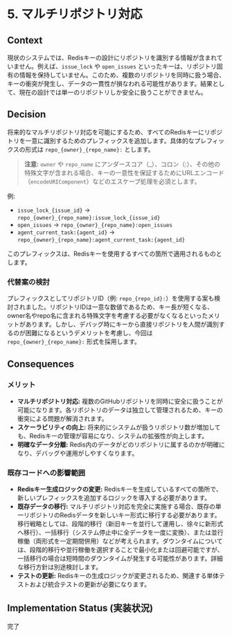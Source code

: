 # 5. マルチリポジトリ対応

## Context
現状のシステムでは、Redisキーの設計にリポジトリを識別する情報が含まれていません。例えば、`issue_lock` や `open_issues` といったキーは、リポジトリ固有の情報を保持していません。このため、複数のリポジトリを同時に扱う場合、キーの衝突が発生し、データの一貫性が損なわれる可能性があります。結果として、現在の設計では単一のリポジトリしか安全に扱うことができません。

## Decision
将来的なマルチリポジトリ対応を可能にするため、すべてのRedisキーにリポジトリを一意に識別するためのプレフィックスを追加します。具体的なプレフィックスの形式は `repo_{owner}_{repo_name}:` とします。

> **注意:** `owner` や `repo_name` にアンダースコア（_）、コロン（:）、その他の特殊文字が含まれる場合、キーの一意性を保証するためにURLエンコード（`encodeURIComponent`）などのエスケープ処理を必須とします。  

例:
- `issue_lock_{issue_id}` -> `repo_{owner}_{repo_name}:issue_lock_{issue_id}`
- `open_issues` -> `repo_{owner}_{repo_name}:open_issues`
- `agent_current_task:{agent_id}` -> `repo_{owner}_{repo_name}:agent_current_task:{agent_id}`

このプレフィックスは、Redisキーを使用するすべての箇所で適用されるものとします。

### 代替案の検討
プレフィックスとしてリポジトリID（例: `repo_{repo_id}:`）を使用する案も検討されました。リポジトリIDは一意な数値であるため、キー長が短くなる、owner名やrepo名に含まれる特殊文字を考慮する必要がなくなるといったメリットがあります。しかし、デバッグ時にキーから直接リポジトリを人間が識別するのが困難になるというデメリットを考慮し、今回は `repo_{owner}_{repo_name}:` 形式を採用します。

## Consequences
### メリット
- **マルチリポジトリ対応:** 複数のGitHubリポジトリを同時に安全に扱うことが可能になります。各リポジトリのデータは独立して管理されるため、キーの衝突による問題が解消されます。
- **スケーラビリティの向上:** 将来的にシステムが扱うリポジトリ数が増加しても、Redisキーの管理が容易になり、システムの拡張性が向上します。
- **明確なデータ分離:** Redis内のデータがどのリポジトリに属するのかが明確になり、デバッグや運用がしやすくなります。

### 既存コードへの影響範囲
- **Redisキー生成ロジックの変更:** Redisキーを生成しているすべての箇所で、新しいプレフィックスを追加するロジックを導入する必要があります。
- **既存データの移行:** マルチリポジトリ対応を完全に実施する場合、既存の単一リポジトリのRedisデータを新しいキー形式に移行する必要があります。移行戦略としては、段階的移行（新旧キーを並行して運用し、徐々に新形式へ移行）、一括移行（システム停止中に全データを一度に変換）、または並行稼働（両形式を一定期間併用）などが考えられます。ダウンタイムについては、段階的移行や並行稼働を選択することで最小化または回避可能ですが、一括移行の場合は短時間のダウンタイムが発生する可能性があります。詳細な移行方針は別途検討します。
- **テストの更新:** Redisキーの生成ロジックが変更されるため、関連する単体テストおよび統合テストの更新が必要になります。

## Implementation Status (実装状況)

完了